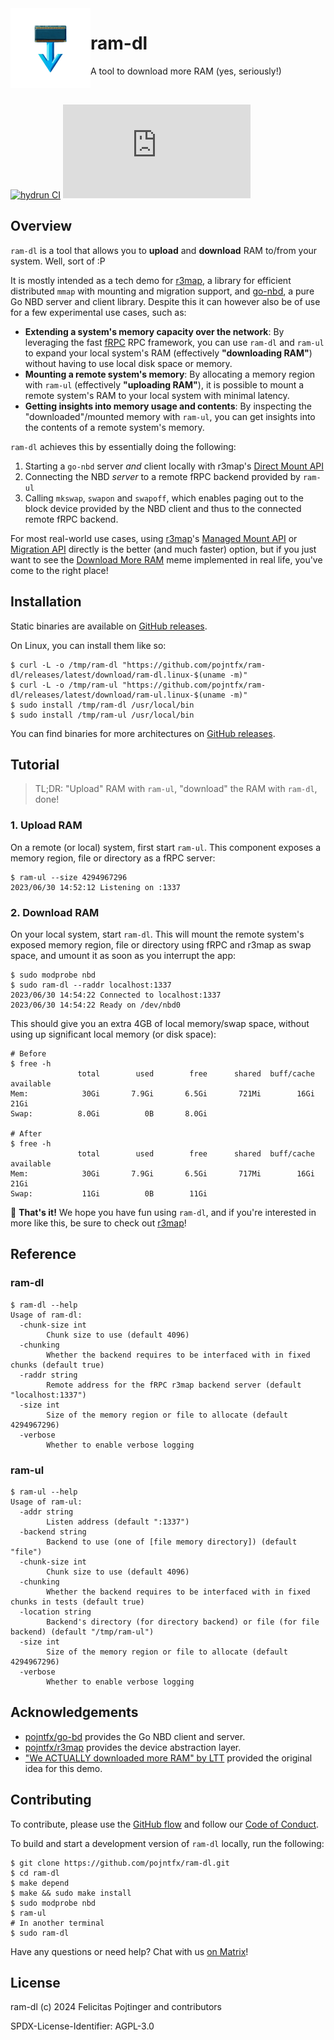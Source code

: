 <img alt="Project icon" style="vertical-align: middle;" src="./docs/icon.svg" width="128" height="128" align="left">

# ram-dl

A tool to download more RAM (yes, seriously!)

<br/>

[![hydrun CI](https://github.com/pojntfx/ram-dl/actions/workflows/hydrun.yaml/badge.svg)](https://github.com/pojntfx/ram-dl/actions/workflows/hydrun.yaml)
[![Matrix](https://img.shields.io/matrix/go-nbd:matrix.org)](https://matrix.to/#/#ram-dl:matrix.org?via=matrix.org)

## Overview

`ram-dl` is a tool that allows you to **upload** and **download** RAM to/from your system. Well, sort of :P

It is mostly intended as a tech demo for [r3map](https://github.com/pojntfx/r3map), a library for efficient distributed `mmap` with mounting and migration support, and [go-nbd](https://github.com/pojntfx/go-nbd), a pure Go NBD server and client library. Despite this it can however also be of use for a few experimental use cases, such as:

- **Extending a system's memory capacity over the network**: By leveraging the fast [fRPC](https://frpc.io/) RPC framework, you can use `ram-dl` and `ram-ul` to expand your local system's RAM (effectively **"downloading RAM"**) without having to use local disk space or memory.
- **Mounting a remote system's memory**: By allocating a memory region with `ram-ul` (effectively **"uploading RAM"**), it is possible to mount a remote system's RAM to your local system with minimal latency.
- **Getting insights into memory usage and contents**: By inspecting the "downloaded"/mounted memory with `ram-ul`, you can get insights into the contents of a remote system's memory.

`ram-dl` achieves this by essentially doing the following:

1. Starting a `go-nbd` server _and_ client locally with r3map's [Direct Mount API](https://pkg.go.dev/github.com/pojntfx/r3map@main/pkg/mount)
2. Connecting the NBD _server_ to a remote fRPC backend provided by `ram-ul`
3. Calling `mkswap`, `swapon` and `swapoff`, which enables paging out to the block device provided by the NBD client and thus to the connected remote fRPC backend.

For most real-world use cases, using [r3map](https://github.com/pojntfx/r3map)'s [Managed Mount API](https://pkg.go.dev/github.com/pojntfx/r3map@main/pkg/mount) or [Migration API](https://pkg.go.dev/github.com/pojntfx/r3map@main/pkg/migration) directly is the better (and much faster) option, but if you just want to see the [Download More RAM](https://knowyourmeme.com/memes/download-more-ram) meme implemented in real life, you've come to the right place!

## Installation

Static binaries are available on [GitHub releases](https://github.com/pojntfx/ram-dl/releases).

On Linux, you can install them like so:

```shell
$ curl -L -o /tmp/ram-dl "https://github.com/pojntfx/ram-dl/releases/latest/download/ram-dl.linux-$(uname -m)"
$ curl -L -o /tmp/ram-ul "https://github.com/pojntfx/ram-dl/releases/latest/download/ram-ul.linux-$(uname -m)"
$ sudo install /tmp/ram-dl /usr/local/bin
$ sudo install /tmp/ram-ul /usr/local/bin
```

You can find binaries for more architectures on [GitHub releases](https://github.com/pojntfx/ram-dl/releases).

## Tutorial

> TL;DR: "Upload" RAM with `ram-ul`, "download" the RAM with `ram-dl`, done!

### 1. Upload RAM

On a remote (or local) system, first start `ram-ul`. This component exposes a memory region, file or directory as a fRPC server:

```shell
$ ram-ul --size 4294967296
2023/06/30 14:52:12 Listening on :1337
```

### 2. Download RAM

On your local system, start `ram-dl`. This will mount the remote system's exposed memory region, file or directory using fRPC and r3map as swap space, and umount it as soon as you interrupt the app:

```shell
$ sudo modprobe nbd
$ sudo ram-dl --raddr localhost:1337
2023/06/30 14:54:22 Connected to localhost:1337
2023/06/30 14:54:22 Ready on /dev/nbd0
```

This should give you an extra 4GB of local memory/swap space, without using up significant local memory (or disk space):

```shell
# Before
$ free -h
               total        used        free      shared  buff/cache   available
Mem:            30Gi       7.9Gi       6.5Gi       721Mi        16Gi        21Gi
Swap:          8.0Gi          0B       8.0Gi

# After
$ free -h
               total        used        free      shared  buff/cache   available
Mem:            30Gi       7.9Gi       6.5Gi       717Mi        16Gi        21Gi
Swap:           11Gi          0B        11Gi
```

🚀 **That's it!** We hope you have fun using `ram-dl`, and if you're interested in more like this, be sure to check out [r3map](https://github.com/pojntfx/r3map)!

## Reference

### ram-dl

```shell
$ ram-dl --help
Usage of ram-dl:
  -chunk-size int
    	Chunk size to use (default 4096)
  -chunking
    	Whether the backend requires to be interfaced with in fixed chunks (default true)
  -raddr string
    	Remote address for the fRPC r3map backend server (default "localhost:1337")
  -size int
    	Size of the memory region or file to allocate (default 4294967296)
  -verbose
    	Whether to enable verbose logging
```

### ram-ul

```shell
$ ram-ul --help
Usage of ram-ul:
  -addr string
    	Listen address (default ":1337")
  -backend string
    	Backend to use (one of [file memory directory]) (default "file")
  -chunk-size int
    	Chunk size to use (default 4096)
  -chunking
    	Whether the backend requires to be interfaced with in fixed chunks in tests (default true)
  -location string
    	Backend's directory (for directory backend) or file (for file backend) (default "/tmp/ram-ul")
  -size int
    	Size of the memory region or file to allocate (default 4294967296)
  -verbose
    	Whether to enable verbose logging
```

## Acknowledgements

- [pojntfx/go-bd](https://github.com/pojntfx/go-nbd) provides the Go NBD client and server.
- [pojntfx/r3map](https://github.com/pojntfx/r3map) provides the device abstraction layer.
- ["We ACTUALLY downloaded more RAM" by LTT](https://www.youtube.com/watch?v=minxwFqinpw) provided the original idea for this demo.

## Contributing

To contribute, please use the [GitHub flow](https://guides.github.com/introduction/flow/) and follow our [Code of Conduct](./CODE_OF_CONDUCT.md).

To build and start a development version of `ram-dl` locally, run the following:

```shell
$ git clone https://github.com/pojntfx/ram-dl.git
$ cd ram-dl
$ make depend
$ make && sudo make install
$ sudo modprobe nbd
$ ram-ul
# In another terminal
$ sudo ram-dl
```

Have any questions or need help? Chat with us [on Matrix](https://matrix.to/#/#ram-dl:matrix.org?via=matrix.org)!

## License

ram-dl (c) 2024 Felicitas Pojtinger and contributors

SPDX-License-Identifier: AGPL-3.0

